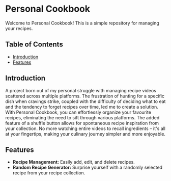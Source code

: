 # Personal Cookbook

Welcome to Personal Cookbook! This is a simple repository for managing your recipes.

## Table of Contents
- [Introduction](#introduction)
- [Features](#features)

## Introduction
A project born out of my personal struggle with managing recipe videos scattered across multiple platforms. The frustration of hunting for a specific dish when cravings strike, coupled with the difficulty of deciding what to eat and the tendency to forget recipes over time, led me to create a solution. With Personal Cookbook, you can effortlessly organize your favourite recipes, eliminating the need to sift through various platforms. The added feature of a shuffle button allows for spontaneous recipe inspiration from your collection. No more watching entire videos to recall ingredients – it's all at your fingertips, making your culinary journey simpler and more enjoyable.

## Features 
- **Recipe Management:** Easily add, edit, and delete recipes. 
- **Random Recipe Generator:** Surprise yourself with a randomly selected recipe from your recipe collection.
